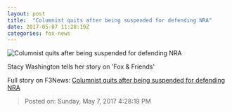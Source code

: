 ```yaml
---
layout: post
title:  "Columnist quits after being suspended for defending NRA"
date: 2017-05-07 11:28:19Z
categories: fox-news
---
```


![Columnist quits after being suspended for defending NRA](http://a57.foxnews.com/media2.foxnews.com/BrightCove/694940094001/2017/05/07/640/360/694940094001_5425051286001_5425025973001-vs.jpg)

Stacy Washington tells her story on 'Fox & Friends'


Full story on F3News: [Columnist quits after being suspended for defending NRA](http://www.f3nws.com/n/cux3tH)

> Posted on: Sunday, May 7, 2017 4:28:19 PM
